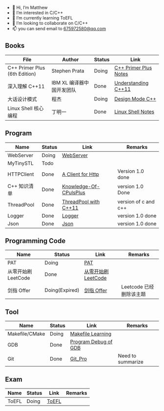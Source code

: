 
- 👋 Hi, I’m Matthew
- 👀 I’m interested in C/C++
- 🌱 I’m currently learning ToEFL
- 💞️ I’m looking to collaborate on C/C++ 
- 📫 you can send email to 675972580@qq.com

<!---
wangqinghe95/wangqinghe95 is a ✨ special ✨ repository because its `README.md` (this file) appears on your GitHub profile.
You can click the Preview link to take a look at your changes.
--->

<!--

Github profiles

https://zhuanlan.zhihu.com/p/452561674
-->

<!-- [![Top Langs](https://github-readme-stats.vercel.app/api/top-langs/?username=wangqinghe95)](https://github.com/wangqinghe95/github-readme-stats) -->
<!-- ![wangqinghe95's GitHub stats](https://github-readme-stats.vercel.app/api?username=wangqinghe95&show_icons=true&theme=tokyonight) -->

## Books
| File                          | Author                    | Status | Link                                                                           |
| ----------------------------- | ------------------------- | ------ | ------------------------------------------------------------------------------ |
| C++ Primer Plus (6th Edition) | Stephen Prata             | Doing  | [C++ Primer Plus Notes](https://github.com/wangqinghe95/CPlusPlus-Primer-Plus) |
| 深入理解 C++11                | IBM XL 编译器中国开发团队 | Done  | [Understanding C++11](https://github.com/wangqinghe95/CPlusPlus11)             |
| 大话设计模式                  | 程杰                      | Doing  | [Design Mode C++](https://github.com/wangqinghe95/Design-Mode)                 |
| Linux Shell 核心编程          | 丁明一                    | Done   | [Linux Shell Notes](https://github.com/wangqinghe95/Linux_Shell)               |

## Program
| Name         | Status | Link                                                                               | Remarks              |
| ------------ | ------ | ---------------------------------------------------------------------------------- | -------------------- |
| WebServer    | Doing  | [WebServer](https://github.com/wangqinghe95/Blog-Server)                           |
| MyTinySTL    | Todo   |                                                                                    |
| HTTPClient   | Done   | [A Client for Http](https://github.com/wangqinghe95/HTTPClient)                    | Version 1.0 done     |
| C++ 知识清单 | Done   | [Knowledge-Of-CPulsPlus](./https://github.com/wangqinghe95/Knowledge-Of-CPlusPlus) | version 1.0 Done     |
| ThreadPool   | Done   | [ThreadPool with C++11](https://github.com/wangqinghe95/ThreadPool)                | version of c and c++ |
| Logger       | Done   | [Logger](https://github.com/wangqinghe95/Logger)                                   | version 1.0 done     |
| Json         | Done   | [Json](https://github.com/wangqinghe95/Json.git)                                   | version 1.0 done     |

## Programming Code
| Name                | Status         | Link                                                                  | Remarks                 |
| ------------------- | -------------- | --------------------------------------------------------------------- | ----------------------- |
| PAT                 | Doing          | [PAT](https://github.com/wangqinghe95/PAT-Code)                       |
| 从零开始刷 LeetCode | Done           | [从零开始刷 LeetCode ](https://github.com/wangqinghe95/Code-Leetcode) |
| 剑指 Offer          | Doing(Expired) | [剑指 Offer](https://github.com/wangqinghe95/MSOffer)                 | Leetcode 已经删除该主题 |


## Tool
| Name           | Status | Link                                                                  | Remarks           |
| -------------- | ------ | --------------------------------------------------------------------- | ----------------- |
| Makefile/CMake | Doing  | [Makefile Learning](https://github.com/wangqinghe95/Makefile)         |
| GDB            | Done   | [Program Debug of GDB](https://github.com/wangqinghe95/Program-Debug) |
| Git            | Done   | [Git_Pro](https://github.com/wangqinghe95/Git_Pro)                    | Need to summarize |

## Exam
| Name  | Status | Link                                           | Remarks |
| ----- | ------ | ---------------------------------------------- | ------- |
| ToEFL | Doing  | [ToEFL](https://github.com/wangqinghe95/ToEFL) |         |